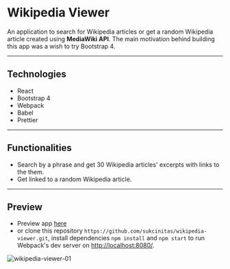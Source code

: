 # Wikipedia Viewer

An application to search for Wikipedia articles or get a random Wikipedia article created using **MediaWiki API**. The main motivation behind building this app was a wish to try Bootstrap 4.

---

## Technologies

- React
- Bootstrap 4
- Webpack
- Babel
- Prettier

---

## Functionalities

- Search by a phrase and get 30 Wikipedia articles' excerpts with links to the them.
- Get linked to a random Wikipedia article.

---

## Preview

- Preview app [here](https://codepen.io/pieno_usas/full/ExabqYB)
- or clone this repository `https://github.com/sukcinitas/wikipedia-viewer.git`, install dependencies `npm install` and `npm start` to run Webpack's dev server on [http://localhost:8080/](http://localhost:8080/).

![wikipedia-viewer-01](https://user-images.githubusercontent.com/54353264/98174267-4b129400-1efd-11eb-8b18-7b2cf20643f2.gif)
